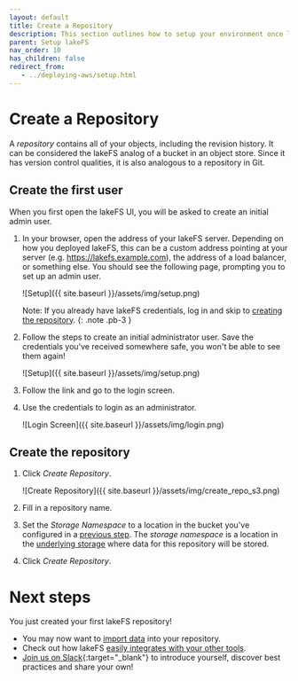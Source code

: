 ```yaml
---
layout: default
title: Create a Repository
description: This section outlines how to setup your environment once lakeFS is configured and running
parent: Setup lakeFS
nav_order: 10
has_children: false
redirect_from:
   - ../deploying-aws/setup.html
---
```


# Create a Repository

A _repository_ contains all of your objects, including the revision history.
It can be considered the lakeFS analog of a bucket in an object store. Since it has version control qualities, it is also analogous to a repository in Git.

## Create the first user

When you first open the lakeFS UI, you will be asked to create an initial admin user.

1. In your browser, open the address of your lakeFS server.
   Depending on how you deployed lakeFS, this can be a custom address pointing at your server (e.g. https://lakefs.example.com),
   the address of a load balancer, or something else. You should see the following page, prompting you to set up an admin user.

   ![Setup]({{ site.baseurl }}/assets/img/setup.png)

   Note: If you already have lakeFS credentials, log in and skip to [creating the repository](#create-the-repository).
   {: .note .pb-3 }

1. Follow the steps to create an initial administrator user. Save the credentials you've received somewhere safe, you won't be able to see them again!

   ![Setup]({{ site.baseurl }}/assets/img/setup.png)

1. Follow the link and go to the login screen.

1. Use the credentials to login as an administrator.

   ![Login Screen]({{ site.baseurl }}/assets/img/login.png)

## Create the repository

1. Click _Create Repository_.
    
   ![Create Repository]({{ site.baseurl }}/assets/img/create_repo_s3.png)

1. Fill in a repository name.

1. Set the _Storage Namespace_ to a location in the bucket you've configured in a [previous step](./storage/index.md).
   The _storage namespace_ is a location in the
   [underlying storage](../understand/object-model.md#concepts-unique-to-lakefs)
   where data for this repository will be stored.

1. Click _Create Repository_.

# Next steps

You just created your first lakeFS repository!

* You may now want to [import data](import.md) into your repository.
* Check out how lakeFS [easily integrates with your other tools](../integrations/index.md).
* [Join us on Slack](https://lakefs.io/slack){:target="_blank"} to introduce yourself, discover best practices and share your own!
